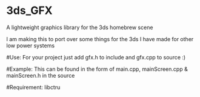 # 3ds_GFX
A lightweight graphics library for the 3ds homebrew scene

I am making this to port over some things for the 3ds I have made for other low power systems

#Use:
For your project just add gfx.h to include and gfx.cpp to source :)

#Example:
This can be found in the form of main.cpp, mainScreen.cpp & mainScreen.h in the source

#Requirement:
libctru
